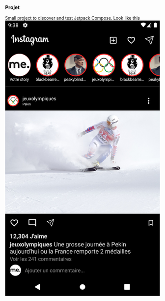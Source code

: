 ### Projet

Small project to discover and test Jetpack Compose.
Look like this 
![Screenshot](insta.jpeg)